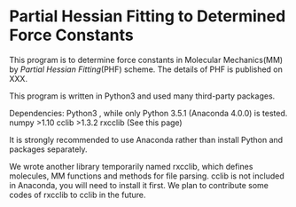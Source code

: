 # Partial Hessian Fitting to Determined Force Constants

This program is to determine force constants in Molecular Mechanics(MM) by *Partial Hessian Fitting*(PHF) scheme. The details of PHF is published on XXX.

This program is written in Python3 and used many third-party packages.

Dependencies:
Python3 , while only Python 3.5.1 (Anaconda 4.0.0) is tested.
numpy >1.10
cclib >1.3.2
rxcclib (See this page)

It is strongly recommended to use Anaconda rather than install Python and packages separately.

We  wrote another library temporarily named rxcclib, which defines molecules, MM functions and methods for file parsing. 
cclib is not included in Anaconda, you will need to install it first. We plan to contribute some codes of rxcclib to cclib in the future.


